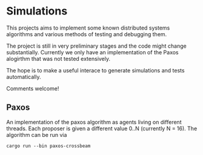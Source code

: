 # Simulations

This projects aims to implement some known distributed systems algorithms and various methods of testing and debugging them. 

The project is still in very preliminary stages and the code might change substantially. Currently we only have an implementation of the Paxos alogirthm that was not tested extensively. 

The hope is to make a useful interace to generate simulations and tests automatically. 

Comments welcome!

## Paxos
An implementation of the paxos algorithm as agents living on different threads. Each proposer is given a different value 0..N (currently N = 16). The algorithm can be run via
```
cargo run --bin paxos-crossbeam
```
